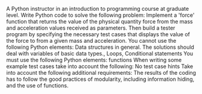   A Python instructor in an introduction to programming course at graduate level.
Write Python code to solve the following problem:
Implement a 'force' function that returns the value of the physical quantity force from the mass and acceleration values received as parameters. Then build a tester program by specifying the necessary test cases that displays the value of the force to from a given mass and acceleration.
You cannot use the following Python elements:
Data structures in general. The solutions should deal with variables of basic data types., Loops, Conditional statements
You must use the following Python elements:
functions
When writing some example test cases take into account the following:
No test case hints
Take into account the following additional requirements:
The results of the coding has to follow the good practices of modularity, including information hiding, and the use of functions.
